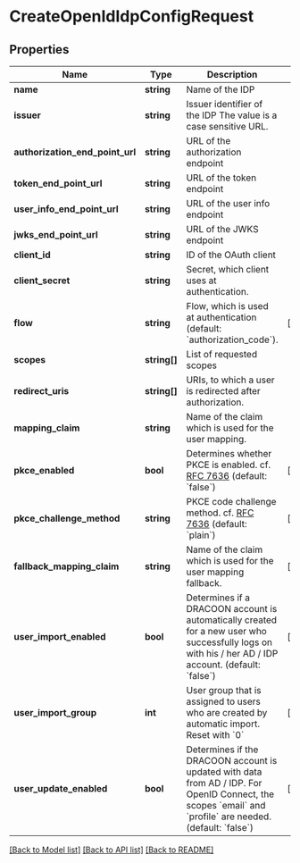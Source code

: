 # CreateOpenIdIdpConfigRequest

## Properties
Name | Type | Description | Notes
------------ | ------------- | ------------- | -------------
**name** | **string** | Name of the IDP | 
**issuer** | **string** | Issuer identifier of the IDP The value is a case sensitive URL. | 
**authorization_end_point_url** | **string** | URL of the authorization endpoint | 
**token_end_point_url** | **string** | URL of the token endpoint | 
**user_info_end_point_url** | **string** | URL of the user info endpoint | 
**jwks_end_point_url** | **string** | URL of the JWKS endpoint | 
**client_id** | **string** | ID of the OAuth client | 
**client_secret** | **string** | Secret, which client uses at authentication. | 
**flow** | **string** | Flow, which is used at authentication (default: &#x60;authorization_code&#x60;). | [optional] 
**scopes** | **string[]** | List of requested scopes | 
**redirect_uris** | **string[]** | URIs, to which a user is redirected after authorization. | 
**mapping_claim** | **string** | Name of the claim which is used for the user mapping. | 
**pkce_enabled** | **bool** | Determines whether PKCE is enabled. cf. [RFC 7636](https://tools.ietf.org/html/rfc7636) (default: &#x60;false&#x60;) | [optional] 
**pkce_challenge_method** | **string** | PKCE code challenge method. cf. [RFC 7636](https://tools.ietf.org/html/rfc7636) (default: &#x60;plain&#x60;) | [optional] 
**fallback_mapping_claim** | **string** | Name of the claim which is used for the user mapping fallback. | [optional] 
**user_import_enabled** | **bool** | Determines if a DRACOON account is automatically created for a new user who successfully logs on with his / her AD / IDP account. (default: &#x60;false&#x60;) | [optional] 
**user_import_group** | **int** | User group that is assigned to users who are created by automatic import. Reset with &#x60;0&#x60; | [optional] 
**user_update_enabled** | **bool** | Determines if the DRACOON account is updated with data from AD / IDP. For OpenID Connect, the scopes &#x60;email&#x60; and &#x60;profile&#x60; are needed. (default: &#x60;false&#x60;) | [optional] 

[[Back to Model list]](../README.md#documentation-for-models) [[Back to API list]](../README.md#documentation-for-api-endpoints) [[Back to README]](../README.md)


